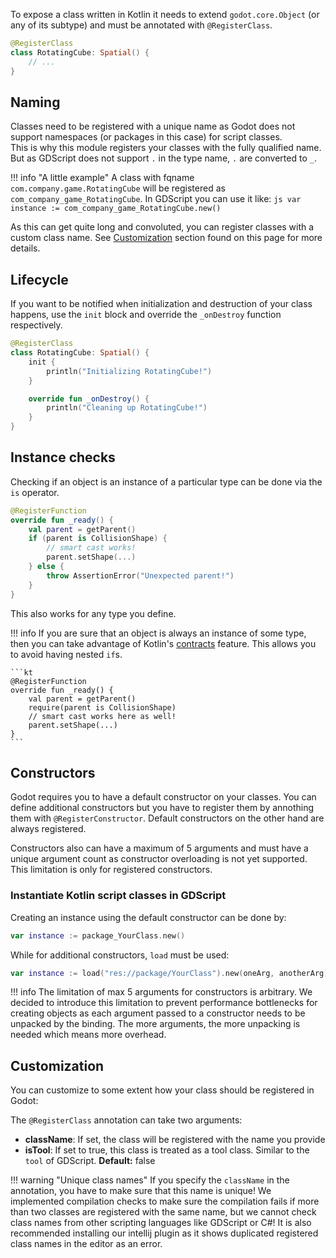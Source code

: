 To expose a class written in Kotlin it needs to extend `godot.core.Object` (or any of its subtype) and must be annotated with `@RegisterClass`.

```kt
@RegisterClass
class RotatingCube: Spatial() {
    // ...
}
```

## Naming
Classes need to be registered with a unique name as Godot does not support namespaces (or packages in this case) for script classes.  
This is why this module registers your classes with the fully qualified name. But as GDScript does not support `.` in the type name, `.` are converted to `_`.  

!!! info "A little example"
    A class with fqname `com.company.game.RotatingCube` will be registered as `com_company_game_RotatingCube`. In GDScript you can use it like:
    ```js
    var instance := com_company_game_RotatingCube.new()
    ```  

As this can get quite long and convoluted, you can register classes with a custom class name. See [Customization](#customization) section found on this page for more details.

## Lifecycle
If you want to be notified when initialization and destruction of your class happens, use the `init` block and override the `_onDestroy` function respectively.

```kt
@RegisterClass
class RotatingCube: Spatial() {
    init {
        println("Initializing RotatingCube!")
    }

    override fun _onDestroy() {
        println("Cleaning up RotatingCube!")
    }
}
```

## Instance checks
Checking if an object is an instance of a particular type can be done via the `is` operator.

```kt
@RegisterFunction
override fun _ready() {
    val parent = getParent()
    if (parent is CollisionShape) {
        // smart cast works!
        parent.setShape(...)
    } else {
        throw AssertionError("Unexpected parent!")
    }
}
```

This also works for any type you define.

!!! info
    If you are sure that an object is always an instance of some type, then you can take advantage of Kotlin's [contracts](https://kotlinlang.org/docs/reference/whatsnew13.html#contracts) feature. This allows you to avoid having nested `if`s.

    ```kt
    @RegisterFunction
    override fun _ready() {
        val parent = getParent()
        require(parent is CollisionShape)
        // smart cast works here as well!
        parent.setShape(...)
    }
    ```

## Constructors
Godot requires you to have a default constructor on your classes. You can define additional constructors but you have to register them by annothing them with `@RegisterConstructor`. Default constructors on the other hand are always registered.

Constructors also can have a maximum of 5 arguments and must have a unique argument count as constructor overloading is not yet supported. This limitation is only for registered constructors.

### Instantiate Kotlin script classes in GDScript
Creating an instance using the default constructor can be done by:

```kt
var instance := package_YourClass.new()
```

While for additional constructors, `load` must be used:

```kt
var instance := load("res://package/YourClass").new(oneArg, anotherArg)
```

!!! info
    The limitation of max 5 arguments for constructors is arbitrary. We decided to introduce this limitation to prevent performance bottlenecks for creating objects as each argument passed to a constructor needs to be unpacked by the binding. The more arguments, the more unpacking is needed which means more overhead.


## Customization
You can customize to some extent how your class should be registered in Godot:

The `@RegisterClass` annotation can take two arguments:

- **className**: If set, the class will be registered with the name you provide
- **isTool**: If set to true, this class is treated as a tool class. Similar to the `tool` of GDScript. **Default:** false

!!! warning "Unique class names"
    If you specify the `className` in the annotation, you have to make sure that this name is unique! We implemented compilation checks to make sure the compilation fails if more than two classes are registered with the same name, but we cannot check class names from other scripting languages like GDScript or C#! It is also recommended installing our intellij plugin as it shows duplicated registered class names in the editor as an error.
